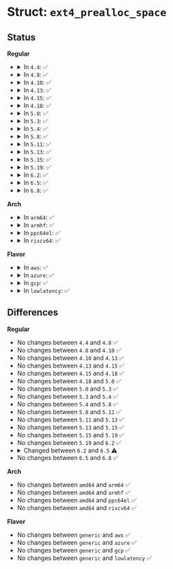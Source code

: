 # Struct: <code>ext4_prealloc_space</code>

## Status
<b>Regular</b>
<ul>
<li>
<details>
<summary>In <code>4.4</code>: ✅</summary>

```c
struct ext4_prealloc_space {
    struct list_head pa_inode_list;
    struct list_head pa_group_list;
    union (anon) u;
    spinlock_t pa_lock;
    atomic_t pa_count;
    unsigned int pa_deleted;
    ext4_fsblk_t pa_pstart;
    ext4_lblk_t pa_lstart;
    ext4_grpblk_t pa_len;
    ext4_grpblk_t pa_free;
    short unsigned int pa_type;
    spinlock_t *pa_obj_lock;
    struct inode *pa_inode;
};
```
</details>
</li>
<li>
<details>
<summary>In <code>4.8</code>: ✅</summary>

```c
struct ext4_prealloc_space {
    struct list_head pa_inode_list;
    struct list_head pa_group_list;
    union (anon) u;
    spinlock_t pa_lock;
    atomic_t pa_count;
    unsigned int pa_deleted;
    ext4_fsblk_t pa_pstart;
    ext4_lblk_t pa_lstart;
    ext4_grpblk_t pa_len;
    ext4_grpblk_t pa_free;
    short unsigned int pa_type;
    spinlock_t *pa_obj_lock;
    struct inode *pa_inode;
};
```
</details>
</li>
<li>
<details>
<summary>In <code>4.10</code>: ✅</summary>

```c
struct ext4_prealloc_space {
    struct list_head pa_inode_list;
    struct list_head pa_group_list;
    union (anon) u;
    spinlock_t pa_lock;
    atomic_t pa_count;
    unsigned int pa_deleted;
    ext4_fsblk_t pa_pstart;
    ext4_lblk_t pa_lstart;
    ext4_grpblk_t pa_len;
    ext4_grpblk_t pa_free;
    short unsigned int pa_type;
    spinlock_t *pa_obj_lock;
    struct inode *pa_inode;
};
```
</details>
</li>
<li>
<details>
<summary>In <code>4.13</code>: ✅</summary>

```c
struct ext4_prealloc_space {
    struct list_head pa_inode_list;
    struct list_head pa_group_list;
    union (anon) u;
    spinlock_t pa_lock;
    atomic_t pa_count;
    unsigned int pa_deleted;
    ext4_fsblk_t pa_pstart;
    ext4_lblk_t pa_lstart;
    ext4_grpblk_t pa_len;
    ext4_grpblk_t pa_free;
    short unsigned int pa_type;
    spinlock_t *pa_obj_lock;
    struct inode *pa_inode;
};
```
</details>
</li>
<li>
<details>
<summary>In <code>4.15</code>: ✅</summary>

```c
struct ext4_prealloc_space {
    struct list_head pa_inode_list;
    struct list_head pa_group_list;
    union (anon) u;
    spinlock_t pa_lock;
    atomic_t pa_count;
    unsigned int pa_deleted;
    ext4_fsblk_t pa_pstart;
    ext4_lblk_t pa_lstart;
    ext4_grpblk_t pa_len;
    ext4_grpblk_t pa_free;
    short unsigned int pa_type;
    spinlock_t *pa_obj_lock;
    struct inode *pa_inode;
};
```
</details>
</li>
<li>
<details>
<summary>In <code>4.18</code>: ✅</summary>

```c
struct ext4_prealloc_space {
    struct list_head pa_inode_list;
    struct list_head pa_group_list;
    union (anon) u;
    spinlock_t pa_lock;
    atomic_t pa_count;
    unsigned int pa_deleted;
    ext4_fsblk_t pa_pstart;
    ext4_lblk_t pa_lstart;
    ext4_grpblk_t pa_len;
    ext4_grpblk_t pa_free;
    short unsigned int pa_type;
    spinlock_t *pa_obj_lock;
    struct inode *pa_inode;
};
```
</details>
</li>
<li>
<details>
<summary>In <code>5.0</code>: ✅</summary>

```c
struct ext4_prealloc_space {
    struct list_head pa_inode_list;
    struct list_head pa_group_list;
    union (anon) u;
    spinlock_t pa_lock;
    atomic_t pa_count;
    unsigned int pa_deleted;
    ext4_fsblk_t pa_pstart;
    ext4_lblk_t pa_lstart;
    ext4_grpblk_t pa_len;
    ext4_grpblk_t pa_free;
    short unsigned int pa_type;
    spinlock_t *pa_obj_lock;
    struct inode *pa_inode;
};
```
</details>
</li>
<li>
<details>
<summary>In <code>5.3</code>: ✅</summary>

```c
struct ext4_prealloc_space {
    struct list_head pa_inode_list;
    struct list_head pa_group_list;
    union (anon) u;
    spinlock_t pa_lock;
    atomic_t pa_count;
    unsigned int pa_deleted;
    ext4_fsblk_t pa_pstart;
    ext4_lblk_t pa_lstart;
    ext4_grpblk_t pa_len;
    ext4_grpblk_t pa_free;
    short unsigned int pa_type;
    spinlock_t *pa_obj_lock;
    struct inode *pa_inode;
};
```
</details>
</li>
<li>
<details>
<summary>In <code>5.4</code>: ✅</summary>

```c
struct ext4_prealloc_space {
    struct list_head pa_inode_list;
    struct list_head pa_group_list;
    union (anon) u;
    spinlock_t pa_lock;
    atomic_t pa_count;
    unsigned int pa_deleted;
    ext4_fsblk_t pa_pstart;
    ext4_lblk_t pa_lstart;
    ext4_grpblk_t pa_len;
    ext4_grpblk_t pa_free;
    short unsigned int pa_type;
    spinlock_t *pa_obj_lock;
    struct inode *pa_inode;
};
```
</details>
</li>
<li>
<details>
<summary>In <code>5.8</code>: ✅</summary>

```c
struct ext4_prealloc_space {
    struct list_head pa_inode_list;
    struct list_head pa_group_list;
    union (anon) u;
    spinlock_t pa_lock;
    atomic_t pa_count;
    unsigned int pa_deleted;
    ext4_fsblk_t pa_pstart;
    ext4_lblk_t pa_lstart;
    ext4_grpblk_t pa_len;
    ext4_grpblk_t pa_free;
    short unsigned int pa_type;
    spinlock_t *pa_obj_lock;
    struct inode *pa_inode;
};
```
</details>
</li>
<li>
<details>
<summary>In <code>5.11</code>: ✅</summary>

```c
struct ext4_prealloc_space {
    struct list_head pa_inode_list;
    struct list_head pa_group_list;
    union (anon) u;
    spinlock_t pa_lock;
    atomic_t pa_count;
    unsigned int pa_deleted;
    ext4_fsblk_t pa_pstart;
    ext4_lblk_t pa_lstart;
    ext4_grpblk_t pa_len;
    ext4_grpblk_t pa_free;
    short unsigned int pa_type;
    spinlock_t *pa_obj_lock;
    struct inode *pa_inode;
};
```
</details>
</li>
<li>
<details>
<summary>In <code>5.13</code>: ✅</summary>

```c
struct ext4_prealloc_space {
    struct list_head pa_inode_list;
    struct list_head pa_group_list;
    union (anon) u;
    spinlock_t pa_lock;
    atomic_t pa_count;
    unsigned int pa_deleted;
    ext4_fsblk_t pa_pstart;
    ext4_lblk_t pa_lstart;
    ext4_grpblk_t pa_len;
    ext4_grpblk_t pa_free;
    short unsigned int pa_type;
    spinlock_t *pa_obj_lock;
    struct inode *pa_inode;
};
```
</details>
</li>
<li>
<details>
<summary>In <code>5.15</code>: ✅</summary>

```c
struct ext4_prealloc_space {
    struct list_head pa_inode_list;
    struct list_head pa_group_list;
    union (anon) u;
    spinlock_t pa_lock;
    atomic_t pa_count;
    unsigned int pa_deleted;
    ext4_fsblk_t pa_pstart;
    ext4_lblk_t pa_lstart;
    ext4_grpblk_t pa_len;
    ext4_grpblk_t pa_free;
    short unsigned int pa_type;
    spinlock_t *pa_obj_lock;
    struct inode *pa_inode;
};
```
</details>
</li>
<li>
<details>
<summary>In <code>5.19</code>: ✅</summary>

```c
struct ext4_prealloc_space {
    struct list_head pa_inode_list;
    struct list_head pa_group_list;
    union (anon) u;
    spinlock_t pa_lock;
    atomic_t pa_count;
    unsigned int pa_deleted;
    ext4_fsblk_t pa_pstart;
    ext4_lblk_t pa_lstart;
    ext4_grpblk_t pa_len;
    ext4_grpblk_t pa_free;
    short unsigned int pa_type;
    spinlock_t *pa_obj_lock;
    struct inode *pa_inode;
};
```
</details>
</li>
<li>
<details>
<summary>In <code>6.2</code>: ✅</summary>

```c
struct ext4_prealloc_space {
    struct list_head pa_inode_list;
    struct list_head pa_group_list;
    union (anon) u;
    spinlock_t pa_lock;
    atomic_t pa_count;
    unsigned int pa_deleted;
    ext4_fsblk_t pa_pstart;
    ext4_lblk_t pa_lstart;
    ext4_grpblk_t pa_len;
    ext4_grpblk_t pa_free;
    short unsigned int pa_type;
    spinlock_t *pa_obj_lock;
    struct inode *pa_inode;
};
```
</details>
</li>
<li>
<details>
<summary>In <code>6.5</code>: ✅</summary>

```c
struct ext4_prealloc_space {
    union (anon) pa_node;
    struct list_head pa_group_list;
    union (anon) u;
    spinlock_t pa_lock;
    atomic_t pa_count;
    unsigned int pa_deleted;
    ext4_fsblk_t pa_pstart;
    ext4_lblk_t pa_lstart;
    ext4_grpblk_t pa_len;
    ext4_grpblk_t pa_free;
    short unsigned int pa_type;
    union (anon) pa_node_lock;
    struct inode *pa_inode;
};
```
</details>
</li>
<li>
<details>
<summary>In <code>6.8</code>: ✅</summary>

```c
struct ext4_prealloc_space {
    union (anon) pa_node;
    struct list_head pa_group_list;
    union (anon) u;
    spinlock_t pa_lock;
    atomic_t pa_count;
    unsigned int pa_deleted;
    ext4_fsblk_t pa_pstart;
    ext4_lblk_t pa_lstart;
    ext4_grpblk_t pa_len;
    ext4_grpblk_t pa_free;
    short unsigned int pa_type;
    union (anon) pa_node_lock;
    struct inode *pa_inode;
};
```
</details>
</li>
</ul>
<b>Arch</b>
<ul>
<li>
<details>
<summary>In <code>arm64</code>: ✅</summary>

```c
struct ext4_prealloc_space {
    struct list_head pa_inode_list;
    struct list_head pa_group_list;
    union (anon) u;
    spinlock_t pa_lock;
    atomic_t pa_count;
    unsigned int pa_deleted;
    ext4_fsblk_t pa_pstart;
    ext4_lblk_t pa_lstart;
    ext4_grpblk_t pa_len;
    ext4_grpblk_t pa_free;
    short unsigned int pa_type;
    spinlock_t *pa_obj_lock;
    struct inode *pa_inode;
};
```
</details>
</li>
<li>
<details>
<summary>In <code>armhf</code>: ✅</summary>

```c
struct ext4_prealloc_space {
    struct list_head pa_inode_list;
    struct list_head pa_group_list;
    union (anon) u;
    spinlock_t pa_lock;
    atomic_t pa_count;
    unsigned int pa_deleted;
    ext4_fsblk_t pa_pstart;
    ext4_lblk_t pa_lstart;
    ext4_grpblk_t pa_len;
    ext4_grpblk_t pa_free;
    short unsigned int pa_type;
    spinlock_t *pa_obj_lock;
    struct inode *pa_inode;
};
```
</details>
</li>
<li>
<details>
<summary>In <code>ppc64el</code>: ✅</summary>

```c
struct ext4_prealloc_space {
    struct list_head pa_inode_list;
    struct list_head pa_group_list;
    union (anon) u;
    spinlock_t pa_lock;
    atomic_t pa_count;
    unsigned int pa_deleted;
    ext4_fsblk_t pa_pstart;
    ext4_lblk_t pa_lstart;
    ext4_grpblk_t pa_len;
    ext4_grpblk_t pa_free;
    short unsigned int pa_type;
    spinlock_t *pa_obj_lock;
    struct inode *pa_inode;
};
```
</details>
</li>
<li>
<details>
<summary>In <code>riscv64</code>: ✅</summary>

```c
struct ext4_prealloc_space {
    struct list_head pa_inode_list;
    struct list_head pa_group_list;
    union (anon) u;
    spinlock_t pa_lock;
    atomic_t pa_count;
    unsigned int pa_deleted;
    ext4_fsblk_t pa_pstart;
    ext4_lblk_t pa_lstart;
    ext4_grpblk_t pa_len;
    ext4_grpblk_t pa_free;
    short unsigned int pa_type;
    spinlock_t *pa_obj_lock;
    struct inode *pa_inode;
};
```
</details>
</li>
</ul>
<b>Flavor</b>
<ul>
<li>
<details>
<summary>In <code>aws</code>: ✅</summary>

```c
struct ext4_prealloc_space {
    struct list_head pa_inode_list;
    struct list_head pa_group_list;
    union (anon) u;
    spinlock_t pa_lock;
    atomic_t pa_count;
    unsigned int pa_deleted;
    ext4_fsblk_t pa_pstart;
    ext4_lblk_t pa_lstart;
    ext4_grpblk_t pa_len;
    ext4_grpblk_t pa_free;
    short unsigned int pa_type;
    spinlock_t *pa_obj_lock;
    struct inode *pa_inode;
};
```
</details>
</li>
<li>
<details>
<summary>In <code>azure</code>: ✅</summary>

```c
struct ext4_prealloc_space {
    struct list_head pa_inode_list;
    struct list_head pa_group_list;
    union (anon) u;
    spinlock_t pa_lock;
    atomic_t pa_count;
    unsigned int pa_deleted;
    ext4_fsblk_t pa_pstart;
    ext4_lblk_t pa_lstart;
    ext4_grpblk_t pa_len;
    ext4_grpblk_t pa_free;
    short unsigned int pa_type;
    spinlock_t *pa_obj_lock;
    struct inode *pa_inode;
};
```
</details>
</li>
<li>
<details>
<summary>In <code>gcp</code>: ✅</summary>

```c
struct ext4_prealloc_space {
    struct list_head pa_inode_list;
    struct list_head pa_group_list;
    union (anon) u;
    spinlock_t pa_lock;
    atomic_t pa_count;
    unsigned int pa_deleted;
    ext4_fsblk_t pa_pstart;
    ext4_lblk_t pa_lstart;
    ext4_grpblk_t pa_len;
    ext4_grpblk_t pa_free;
    short unsigned int pa_type;
    spinlock_t *pa_obj_lock;
    struct inode *pa_inode;
};
```
</details>
</li>
<li>
<details>
<summary>In <code>lowlatency</code>: ✅</summary>

```c
struct ext4_prealloc_space {
    struct list_head pa_inode_list;
    struct list_head pa_group_list;
    union (anon) u;
    spinlock_t pa_lock;
    atomic_t pa_count;
    unsigned int pa_deleted;
    ext4_fsblk_t pa_pstart;
    ext4_lblk_t pa_lstart;
    ext4_grpblk_t pa_len;
    ext4_grpblk_t pa_free;
    short unsigned int pa_type;
    spinlock_t *pa_obj_lock;
    struct inode *pa_inode;
};
```
</details>
</li>
</ul>

## Differences
<b>Regular</b>
<ul>
<li>
No changes between <code>4.4</code> and <code>4.8</code> ✅
</li>
<li>
No changes between <code>4.8</code> and <code>4.10</code> ✅
</li>
<li>
No changes between <code>4.10</code> and <code>4.13</code> ✅
</li>
<li>
No changes between <code>4.13</code> and <code>4.15</code> ✅
</li>
<li>
No changes between <code>4.15</code> and <code>4.18</code> ✅
</li>
<li>
No changes between <code>4.18</code> and <code>5.0</code> ✅
</li>
<li>
No changes between <code>5.0</code> and <code>5.3</code> ✅
</li>
<li>
No changes between <code>5.3</code> and <code>5.4</code> ✅
</li>
<li>
No changes between <code>5.4</code> and <code>5.8</code> ✅
</li>
<li>
No changes between <code>5.8</code> and <code>5.11</code> ✅
</li>
<li>
No changes between <code>5.11</code> and <code>5.13</code> ✅
</li>
<li>
No changes between <code>5.13</code> and <code>5.15</code> ✅
</li>
<li>
No changes between <code>5.15</code> and <code>5.19</code> ✅
</li>
<li>
No changes between <code>5.19</code> and <code>6.2</code> ✅
</li>
<li>
<details>
<summary>Changed between <code>6.2</code> and <code>6.5</code> ⚠️</summary>
<ul>
<li>
<b>Field added. </b>
<code>union (anon) pa_node</code>
</li>
<li>
<b>Field added. </b>
<code>union (anon) pa_node_lock</code>
</li>
<li>
<b>Field removed. </b>
<code>struct list_head pa_inode_list</code>
</li>
<li>
<b>Field removed. </b>
<code>spinlock_t *pa_obj_lock</code>
</li>
</ul>
</details>
</li>
<li>
No changes between <code>6.5</code> and <code>6.8</code> ✅
</li>
</ul>
<b>Arch</b>
<ul>
<li>
No changes between <code>amd64</code> and <code>arm64</code> ✅
</li>
<li>
No changes between <code>amd64</code> and <code>armhf</code> ✅
</li>
<li>
No changes between <code>amd64</code> and <code>ppc64el</code> ✅
</li>
<li>
No changes between <code>amd64</code> and <code>riscv64</code> ✅
</li>
</ul>
<b>Flavor</b>
<ul>
<li>
No changes between <code>generic</code> and <code>aws</code> ✅
</li>
<li>
No changes between <code>generic</code> and <code>azure</code> ✅
</li>
<li>
No changes between <code>generic</code> and <code>gcp</code> ✅
</li>
<li>
No changes between <code>generic</code> and <code>lowlatency</code> ✅
</li>
</ul>

